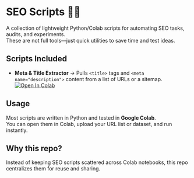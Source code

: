 # SEO Scripts 🕵️‍♂️

A collection of lightweight Python/Colab scripts for automating SEO tasks, audits, and experiments.  
These are not full tools—just quick utilities to save time and test ideas.

## Scripts Included
- **Meta & Title Extractor** → 
Pulls `<title>` tags and `<meta name="description">` content from a list of URLs or a sitemap.
[![Open In Colab](https://colab.research.google.com/assets/colab-badge.svg)](https://colab.research.google.com/github/your-username/seo-scripts/blob/main/meta_title_extractor.ipynb)


## Usage
Most scripts are written in Python and tested in **Google Colab**.  
You can open them in Colab, upload your URL list or dataset, and run instantly.  

## Why this repo?
Instead of keeping SEO scripts scattered across Colab notebooks, this repo centralizes them for reuse and sharing.
